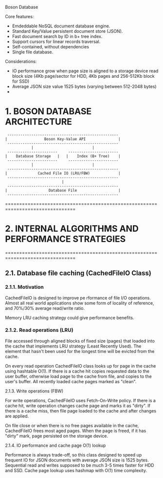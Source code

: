 
Boson Database

Core features:
- Emdeddable NoSQL document database engine.
- Standard Key/Value persistent document store (JSON).
- Fast document search by ID in b+ tree index.
- Support cursors for linear records traversal.
- Self-contained, without dependencies
- Single file database.


Considerations:
- IO performance grow when page size is aligned to a storage device read 
  block size (4Kb page/sector for HDD, 4Kb pages and 256-512Kb block for SSD)
- Average JSON size value 1525 bytes (varying between 512-2048 bytes)
-


# 1. BOSON DATABASE ARCHITECTURE





     ---------------------------------------------------
    |                 Boson Key-Value API               | 
     ---------------------------------------------------
                |                           |
     -----------------------     -----------------------
    |    Database Storage   |   |    Index (B+ Tree)    |
     -----------------------     -----------------------
                |                           |
     ---------------------------------------------------
    |              Cached File IO (LRU/FBW)             | 
     ---------------------------------------------------
                              |
     ---------------------------------------------------
    |                   Database File                   |
     --------------------------------------------------- 




===============================================================================

# 2. INTERNAL ALGORITHMS AND PERFORMANCE STRATEGIES

===============================================================================

## 2.1. Database file caching (CachedFileIO Class)

### 2.1.1. Motivation

CachedFileIO is designed to improve pe rformance of file I/O operations.
Almost all real world applications show some form of locality of reference, 
and 70%/30% average read/write ratio. 



Memory LRU caching strategy could give performance benefits.



### 2.1.2. Read operations (LRU)

 
File accessed through aligned blocks of fixed size (pages) that loaded 
into the cache that implements LRU strategy (Least Recently Used). The 
element that hasn't been used for the longest time will be evicted from 
the cache.

On every read operation CachedFileIO class looks up for page in the cache
using hashtable O(1). If there is a cache hit copies requested data to the 
user buffer, otherwise load page to the cache from file, and copies to the 
user's buffer. All recently loaded cache pages marked as "clean".


2.1.3. Write operations (FBW)

For write operations, CachedFileIO uses Fetch-On-Write policy.
If there is a cache hit, write operation changes cache page
and marks it as "dirty". If there is a cache miss, then file 
page loaded to the cache and after changes are applied.

On file close or when there is no free pages available in the
cache, CachedFileIO frees most aged pages. When the page is freed,
if it has "dirty" mark, page persisted on the storage device.


2.1.4. IO performance and cache page O(1) lookup 

Performance is always trade-off, so this class designed to speed up 
frequent IO for JSON documents with average JSON size is 1525 bytes.
Sequential read and writes supposed to be much 3-5 times faster for
HDD and SSD. Cache page lookup uses hashmap with O(1) time complexity.


